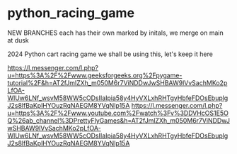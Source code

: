 # python_racing_game
NEW BRANCHES 
each has their own marked by initals, we merge on main at dusk


2024 Python cart racing game 
we shall be using this, let's keep it here

https://l.messenger.com/l.php?u=https%3A%2F%2Fwww.geeksforgeeks.org%2Fpygame-tutorial%2F&h=AT2fJmlZXh_m050M6r7ViNDDwJwSHBAW9lVvSachMKo2pLfOA-WlUw6LNf_wsvM58WW5cODsIIaIpia58y4HyVXLxhRHTgyHbfeFDOsEbuplgJ2s8lfBaKplHYOuzRqNAEGM8YVqNIp15A
https://l.messenger.com/l.php?u=https%3A%2F%2Fwww.youtube.com%2Fwatch%3Fv%3DDVHcOS1E5OQ%26ab_channel%3DPrettyFlyGames&h=AT2fJmlZXh_m050M6r7ViNDDwJwSHBAW9lVvSachMKo2pLfOA-WlUw6LNf_wsvM58WW5cODsIIaIpia58y4HyVXLxhRHTgyHbfeFDOsEbuplgJ2s8lfBaKplHYOuzRqNAEGM8YVqNIp15A

